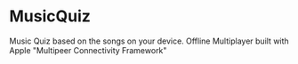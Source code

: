 # MusicQuiz
Music Quiz based on the songs on your device. Offline Multiplayer built with Apple "Multipeer Connectivity Framework"
